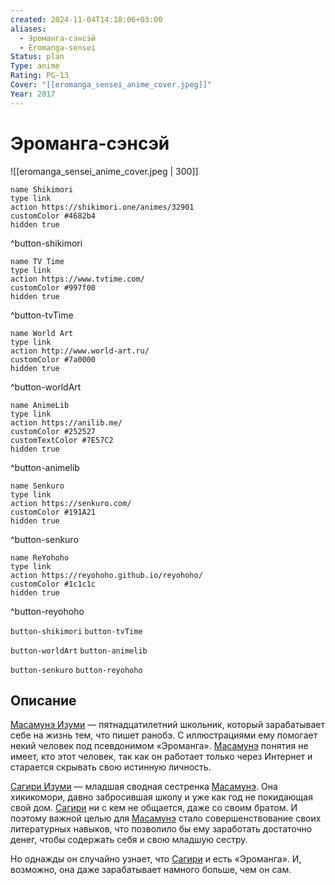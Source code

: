 ```yaml
---
created: 2024-11-04T14:18:06+03:00
aliases:
  - Эроманга-сэнсэй
  - Eromanga-sensei
Status: plan
Type: anime
Rating: PG-13
Cover: "[[eromanga_sensei_anime_cover.jpeg]]"
Year: 2017
---
```


# Эроманга-сэнсэй

![[eromanga_sensei_anime_cover.jpeg | 300]]

```button
name Shikimori
type link
action https://shikimori.one/animes/32901
customColor #4682b4
hidden true
```
^button-shikimori

```button
name TV Time
type link
action https://www.tvtime.com/
customColor #997f00
hidden true
```
^button-tvTime

```button
name World Art
type link
action http://www.world-art.ru/
customColor #7a0000
hidden true
```
^button-worldArt

```button
name AnimeLib
type link
action https://anilib.me/
customColor #252527
customTextColor #7E57C2
hidden true
```
^button-animelib

```button
name Senkuro
type link
action https://senkuro.com/
customColor #191A21
hidden true
```
^button-senkuro

```button
name ReYohoho
type link
action https://reyohoho.github.io/reyohoho/
customColor #1c1c1c
hidden true
```
^button-reyohoho

`button-shikimori` `button-tvTime`

`button-worldArt` `button-animelib`

`button-senkuro` `button-reyohoho`

## Описание

[Масамунэ Изуми](https://shikimori.one/characters/100995-masamune-izumi) — пятнадцатилетний школьник, который зарабатывает себе на жизнь тем, что пишет ранобэ. С иллюстрациями ему помогает некий человек под псевдонимом «Эроманга». [Масамунэ](https://shikimori.one/characters/100995-masamune-izumi) понятия не имеет, кто этот человек, так как он работает только через Интернет и старается скрывать свою истинную личность.

[Сагири Изуми](https://shikimori.one/characters/100993-sagiri-izumi) — младшая сводная сестренка [Масамунэ](https://shikimori.one/characters/100995-masamune-izumi). Она хикикомори, давно забросившая школу и уже как год не покидающая свой дом. [Сагири](https://shikimori.one/characters/100993-sagiri-izumi) ни с кем не общается, даже со своим братом. И поэтому важной целью для [Масамунэ](https://shikimori.one/characters/100995-masamune-izumi) стало совершенствование своих литературных навыков, что позволило бы ему заработать достаточно денег, чтобы содержать себя и свою младшую сестру.

Но однажды он случайно узнает, что [Сагири](https://shikimori.one/characters/100993-sagiri-izumi) и есть «Эроманга». И, возможно, она даже зарабатывает намного больше, чем он сам.
